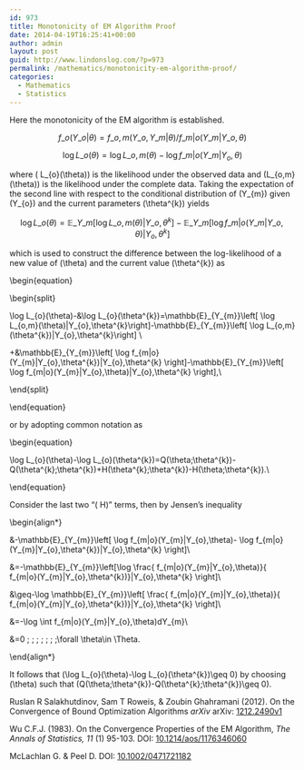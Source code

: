 ```yaml
---
id: 973
title: Monotonicity of EM Algorithm Proof
date: 2014-04-19T16:25:41+00:00
author: admin
layout: post
guid: http://www.lindonslog.com/?p=973
permalink: /mathematics/monotonicity-em-algorithm-proof/
categories:
  - Mathematics
  - Statistics
---
```


  
Here the monotonicity of the EM algorithm is established.
  
$$ f\_{o}(Y\_{o}|\theta)=f\_{o,m}(Y\_{o},Y\_{m}|\theta)/f\_{m|o}(Y\_{m}|Y\_{o},\theta)$$
  
$$ \log L\_{o}(\theta)=\log L\_{o,m}(\theta)-\log f\_{m|o}(Y\_{m}|Y_{o},\theta) \label{eq:loglikelihood} $$
  
where \( L\_{o}(\theta)\) is the likelihood under the observed data and \(L\_{o,m}(\theta)\) is the likelihood under the complete data. Taking the expectation of the second line with respect to the conditional distribution of \(Y\_{m}\) given \(Y\_{o}\) and the current parameters \(\theta^{k}\) yields
  
$$\log L\_{o}(\theta)= \mathbb{E}\_{Y\_{m}}\left[\log L\_{o,m}(\theta)|Y\_{o},\theta^{k}\right]-\mathbb{E}\_{Y\_{m}}\left[\log f\_{m|o}(Y\_{m}|Y\_{o},\theta)|Y_{o},\theta^{k} \right]$$
  
which is used to construct the difference between the log-likelihood of a new value of \(\theta\) and the current value \(\theta^{k}\) as
  
\begin{equation}
	  
\begin{split}
		  
\log L\_{o}(\theta)-&\log L\_{o}(\theta^{k})=\mathbb{E}\_{Y\_{m}}\left[ \log L\_{o,m}(\theta)|Y\_{o},\theta^{k}\right]-\mathbb{E}\_{Y\_{m}}\left[ \log L\_{o,m}(\theta^{k})|Y\_{o},\theta^{k}\right] \\
		  
+&\mathbb{E}\_{Y\_{m}}\left[ \log f\_{m|o}(Y\_{m}|Y\_{o},\theta^{k})|Y\_{o},\theta^{k} \right]-\mathbb{E}\_{Y\_{m}}\left[ \log f\_{m|o}(Y\_{m}|Y\_{o},\theta)|Y\_{o},\theta^{k} \right],\\
  
\end{split}
  
\end{equation}
  
or by adopting common notation as
  
\begin{equation}
		  
\log L\_{o}(\theta)-\log L\_{o}(\theta^{k})=Q(\theta;\theta^{k})-Q(\theta^{k};\theta^{k})+H(\theta^{k};\theta^{k})-H(\theta;\theta^{k}).\\
  
\end{equation}
  
Consider the last two &#8220;\( H\)&#8221; terms, then by Jensen&#8217;s inequality

\begin{align*}
	         
&-\mathbb{E}\_{Y\_{m}}\left[ \log f\_{m|o}(Y\_{m}|Y\_{o},\theta)- \log f\_{m|o}(Y\_{m}|Y\_{o},\theta^{k})|Y_{o},\theta^{k} \right]\\
	         
&=-\mathbb{E}\_{Y\_{m}}\left[\log \frac{ f\_{m|o}(Y\_{m}|Y\_{o},\theta)}{ f\_{m|o}(Y\_{m}|Y\_{o},\theta^{k})}|Y_{o},\theta^{k} \right]\\
	         
&\geq-\log \mathbb{E}\_{Y\_{m}}\left[ \frac{ f\_{m|o}(Y\_{m}|Y\_{o},\theta)}{ f\_{m|o}(Y\_{m}|Y\_{o},\theta^{k})}|Y_{o},\theta^{k} \right]\\
	         
&=-\log \int f\_{m|o}(Y\_{m}|Y\_{o},\theta)dY\_{m}\\
	         
&=0 \; \; \; \; \; \; \;\forall \theta\in \Theta.
  
\end{align*}
  
It follows that \(\log L\_{o}(\theta)-\log L\_{o}(\theta^{k})\geq 0\) by choosing \(\theta\) such that \(Q(\theta;\theta^{k})-Q(\theta^{k};\theta^{k})\geq 0\).

<span class="Z3988" title="ctx_ver=Z39.88-2004&#038;rft_val_fmt=info%3Aofi%2Ffmt%3Akev%3Amtx%3Ajournal&#038;rft.jtitle=arXiv&#038;rft_id=info%3Aarxiv%2F1212.2490v1&#038;rfr_id=info%3Asid%2Fresearchblogging.org&#038;rft.atitle=On+the+Convergence+of+Bound+Optimization+Algorithms&#038;rft.issn=&#038;rft.date=2012&#038;rft.volume=&#038;rft.issue=&#038;rft.spage=&#038;rft.epage=&#038;rft.artnum=&#038;rft.au=Ruslan+R+Salakhutdinov&#038;rft.au=Sam+T+Roweis&#038;rft.au=Zoubin+Ghahramani&#038;rfe_dat=bpr3.included=1;bpr3.tags=Mathematics%2CApplied+Mathematics%2C+Probability+and+Statistics%2C+Parallel+and+Distributed+Computing%2C+Algorithms%2C+Operating+Systems">Ruslan R Salakhutdinov, Sam T Roweis, & Zoubin Ghahramani (2012). On the Convergence of Bound Optimization Algorithms <span style="font-style: italic;">arXiv</span> arXiv: <a rev="review" href="http://arxiv.org/abs/1212.2490v1">1212.2490v1</a></span>
  
<span class="Z3988" title="ctx_ver=Z39.88-2004&#038;rft_val_fmt=info%3Aofi%2Ffmt%3Akev%3Amtx%3Ajournal&#038;rft_id=info%3Adoi%2F10.1214%2Faos%2F1176346060&#038;rft.atitle=On+the+Convergence+Properties+of+the+EM+Algorithm&#038;rft.jtitle=The+Annals+of+Statistics&#038;rft.artnum=http%3A%2F%2Fprojecteuclid.org%2Feuclid.aos%2F1176346060&#038;rft.volume=11&#038;rft.issue=1&#038;rft.issn=0090-5364&#038;rft.spage=95&#038;rft.epage=103&#038;rft.date=1983&#038;rfr_id=info%3Asid%2Fscienceseeker.org&#038;rft.au=Wu+C.+F.+Jeff&#038;rft.aulast=Wu&#038;rft.aufirst=C.+F.+Jeff&#038;rfs_dat=ss.included=1&#038;rfe_dat=bpr3.included=1;bpr3.tags=Mathematics">Wu C.F.J. (1983). On the Convergence Properties of the EM Algorithm, <span style="font-style:italic;">The Annals of Statistics, 11</span> (1) 95-103. DOI: <a rel="author" href="http://dx.doi.org/10.1214%2Faos%2F1176346060">10.1214/aos/1176346060</a></span>
  
<span class="Z3988" title="ctx_ver=Z39.88-2004&#038;rft_val_fmt=info%3Aofi%2Ffmt%3Akev%3Amtx%3Ajournal&#038;rft_id=info%3Adoi%2F10.1002%2F0471721182&#038;rft.artnum=http%3A%2F%2Fdoi.wiley.com%2F10.1002%2F0471721182&#038;rfr_id=info%3Asid%2Fmathblogging.org&#038;rft.au=McLachlan+Geoffrey&#038;rft.aulast=McLachlan&#038;rft.aufirst=Geoffrey&#038;rft.au=Peel+David&#038;rft.aulast=Peel&#038;rft.aufirst=David&#038;rfs_dat=ss.included=1&#038;rfe_dat=bpr3.included=1;bpr3.tags=Mathematics">McLachlan G. & Peel D. <span style="font-style:italic;"> </span> DOI: <a rel="author" href="http://dx.doi.org/10.1002%2F0471721182">10.1002/0471721182</a></span>
